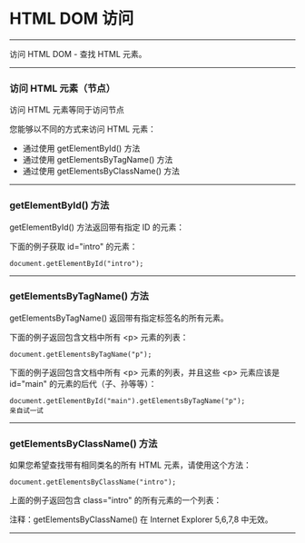 # HTML DOM 访问

---

访问 HTML DOM - 查找 HTML 元素。

---

### 访问 HTML 元素（节点）

访问 HTML 元素等同于访问节点

您能够以不同的方式来访问 HTML 元素：

* 通过使用 getElementById() 方法
* 通过使用 getElementsByTagName() 方法
* 通过使用 getElementsByClassName() 方法

---

### getElementById() 方法

getElementById() 方法返回带有指定 ID 的元素：

下面的例子获取 id="intro" 的元素：

```
document.getElementById("intro");
```

---

### getElementsByTagName() 方法

getElementsByTagName() 返回带有指定标签名的所有元素。

下面的例子返回包含文档中所有 &lt;p&gt; 元素的列表：

```
document.getElementsByTagName("p");
```

下面的例子返回包含文档中所有 &lt;p&gt; 元素的列表，并且这些 &lt;p&gt; 元素应该是 id="main" 的元素的后代（子、孙等等）：

```
document.getElementById("main").getElementsByTagName("p");
亲自试一试
```

---

### getElementsByClassName() 方法

如果您希望查找带有相同类名的所有 HTML 元素，请使用这个方法：

```
document.getElementsByClassName("intro");
```

上面的例子返回包含 class="intro" 的所有元素的一个列表：

注释：getElementsByClassName() 在 Internet Explorer 5,6,7,8 中无效。

---
